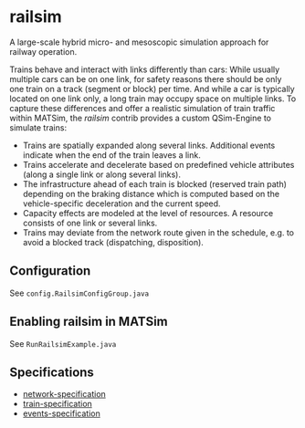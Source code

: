 # railsim

A large-scale hybrid micro- and mesoscopic simulation approach for railway operation.

Trains behave and interact with links differently than cars: While usually multiple cars can be on one link,
for safety reasons there should be only one train on a track (segment or block) per time.
And while a car is typically located on one link only, a long train may occupy space on multiple links.
To capture these differences and offer a realistic simulation of train traffic within MATSim,
the *railsim* contrib provides a custom QSim-Engine to simulate trains:

- Trains are spatially expanded along several links. Additional events indicate when the end of the train leaves a link.
- Trains accelerate and decelerate based on predefined vehicle attributes (along a single link or along several links).
- The infrastructure ahead of each train is blocked (reserved train path) depending on the braking distance which is computed based on the
  vehicle-specific deceleration and the current speed.
- Capacity effects are modeled at the level of resources. A resource consists of one link or several links.
- Trains may deviate from the network route given in the schedule, e.g. to avoid a blocked track (dispatching, disposition).

## Configuration

See `config.RailsimConfigGroup.java`

## Enabling railsim in MATSim

See `RunRailsimExample.java`

## Specifications

- [network-specification](docs/network-specification.md)
- [train-specification](docs/train-specification.md)
- [events-specification](docs/events-specification.md)
